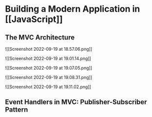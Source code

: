 # Building a Modern Application in [[JavaScript]]
## The MVC Architecture
![[Screenshot 2022-09-19 at 18.57.06.png]]

![[Screenshot 2022-09-19 at 19.01.14.png]]

![[Screenshot 2022-09-19 at 19.07.05.png]]

![[Screenshot 2022-09-19 at 19.08.31.png]]

![[Screenshot 2022-09-19 at 19.11.02.png]]

## Event Handlers in MVC: Publisher-Subscriber Pattern

